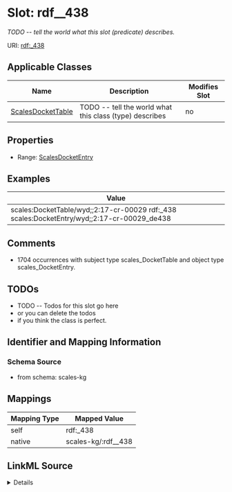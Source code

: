 

# Slot: rdf__438


_TODO -- tell the world what this slot (predicate) describes._





URI: [rdf:_438](http://www.w3.org/1999/02/22-rdf-syntax-ns#_438)



<!-- no inheritance hierarchy -->





## Applicable Classes

| Name | Description | Modifies Slot |
| --- | --- | --- |
| [ScalesDocketTable](../classes/ScalesDocketTable.md) | TODO -- tell the world what this class (type) describes |  no  |







## Properties

* Range: [ScalesDocketEntry](../classes/ScalesDocketEntry.md)






## Examples

| Value |
| --- |
| scales:DocketTable/wyd;;2:17-cr-00029 rdf:_438 scales:DocketEntry/wyd;;2:17-cr-00029_de438 |

## Comments

* 1704 occurrences with subject type scales_DocketTable and object type scales_DocketEntry.

## TODOs

* TODO -- Todos for this slot go here
* or you can delete the todos
* if you think the class is perfect.

## Identifier and Mapping Information







### Schema Source


* from schema: scales-kg




## Mappings

| Mapping Type | Mapped Value |
| ---  | ---  |
| self | rdf:_438 |
| native | scales-kg/:rdf__438 |




## LinkML Source

<details>
```yaml
name: rdf__438
description: TODO -- tell the world what this slot (predicate) describes.
todos:
- TODO -- Todos for this slot go here
- or you can delete the todos
- if you think the class is perfect.
comments:
- 1704 occurrences with subject type scales_DocketTable and object type scales_DocketEntry.
examples:
- value: scales:DocketTable/wyd;;2:17-cr-00029 rdf:_438 scales:DocketEntry/wyd;;2:17-cr-00029_de438
from_schema: scales-kg
rank: 1000
slot_uri: rdf:_438
alias: rdf__438
domain_of:
- scales_DocketTable
range: scales_DocketEntry

```
</details>